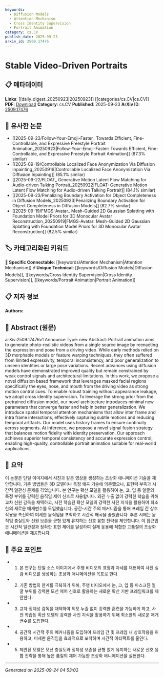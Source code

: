 ```yaml
---
keywords:
  - Diffusion Models
  - Attention Mechanism
  - Cross Identity Supervision
  - Portrait Animation
category: cs.CV
publish_date: 2025-09-23
arxiv_id: 2509.17476
---
```


<!-- KEYWORD_LINKING_METADATA:
{
  "processed_timestamp": "2025-09-24T04:53:03.851229",
  "vocabulary_version": "1.0",
  "selected_keywords": [
    "Diffusion Models",
    "Attention Mechanism",
    "Cross Identity Supervision",
    "Portrait Animation"
  ],
  "rejected_keywords": [],
  "similarity_scores": {
    "Diffusion Models": 0.85,
    "Attention Mechanism": 0.82,
    "Cross Identity Supervision": 0.8,
    "Portrait Animation": 0.78
  },
  "extraction_method": "AI_prompt_based",
  "budget_applied": true,
  "candidates_json": {
    "candidates": [
      {
        "surface": "diffusion models",
        "canonical": "Diffusion Models",
        "aliases": [
          "diffusion-based models"
        ],
        "category": "unique_technical",
        "rationale": "Diffusion models are central to the proposed framework, offering a unique approach to portrait animation.",
        "novelty_score": 0.75,
        "connectivity_score": 0.65,
        "specificity_score": 0.8,
        "link_intent_score": 0.85
      },
      {
        "surface": "spatial temporal attention mechanisms",
        "canonical": "Attention Mechanism",
        "aliases": [
          "spatial-temporal attention"
        ],
        "category": "specific_connectable",
        "rationale": "This mechanism is crucial for capturing subtle motions, linking to broader attention mechanism concepts.",
        "novelty_score": 0.6,
        "connectivity_score": 0.9,
        "specificity_score": 0.78,
        "link_intent_score": 0.82
      },
      {
        "surface": "cross identity supervision",
        "canonical": "Cross Identity Supervision",
        "aliases": [
          "cross-identity training"
        ],
        "category": "unique_technical",
        "rationale": "This is a novel training strategy enhancing model generalization, relevant for identity-related tasks.",
        "novelty_score": 0.7,
        "connectivity_score": 0.6,
        "specificity_score": 0.85,
        "link_intent_score": 0.8
      },
      {
        "surface": "portrait animation",
        "canonical": "Portrait Animation",
        "aliases": [
          "photo-realistic animation"
        ],
        "category": "unique_technical",
        "rationale": "Central to the paper, this term defines the specific application of the proposed methods.",
        "novelty_score": 0.65,
        "connectivity_score": 0.55,
        "specificity_score": 0.88,
        "link_intent_score": 0.78
      }
    ],
    "ban_list_suggestions": [
      "method",
      "experiment",
      "performance",
      "framework",
      "training"
    ]
  },
  "decisions": [
    {
      "candidate_surface": "diffusion models",
      "resolved_canonical": "Diffusion Models",
      "decision": "linked",
      "scores": {
        "novelty": 0.75,
        "connectivity": 0.65,
        "specificity": 0.8,
        "link_intent": 0.85
      }
    },
    {
      "candidate_surface": "spatial temporal attention mechanisms",
      "resolved_canonical": "Attention Mechanism",
      "decision": "linked",
      "scores": {
        "novelty": 0.6,
        "connectivity": 0.9,
        "specificity": 0.78,
        "link_intent": 0.82
      }
    },
    {
      "candidate_surface": "cross identity supervision",
      "resolved_canonical": "Cross Identity Supervision",
      "decision": "linked",
      "scores": {
        "novelty": 0.7,
        "connectivity": 0.6,
        "specificity": 0.85,
        "link_intent": 0.8
      }
    },
    {
      "candidate_surface": "portrait animation",
      "resolved_canonical": "Portrait Animation",
      "decision": "linked",
      "scores": {
        "novelty": 0.65,
        "connectivity": 0.55,
        "specificity": 0.88,
        "link_intent": 0.78
      }
    }
  ]
}
-->

# Stable Video-Driven Portraits

## 📋 메타데이터

**Links**: [[daily_digest_20250923|20250923]] [[categories/cs.CV|cs.CV]]
**PDF**: [Download](https://arxiv.org/pdf/2509.17476.pdf)
**Category**: cs.CV
**Published**: 2025-09-23
**ArXiv ID**: [2509.17476](https://arxiv.org/abs/2509.17476)

## 🔗 유사한 논문
- [[2025-09-23/Follow-Your-Emoji-Faster_ Towards Efficient, Fine-Controllable, and Expressive Freestyle Portrait Animation_20250923|Follow-Your-Emoji-Faster: Towards Efficient, Fine-Controllable, and Expressive Freestyle Portrait Animation]] (87.3% similar)
- [[2025-09-19/Controllable Localized Face Anonymization Via Diffusion Inpainting_20250919|Controllable Localized Face Anonymization Via Diffusion Inpainting]] (85.1% similar)
- [[2025-09-22/FLOAT_ Generative Motion Latent Flow Matching for Audio-driven Talking Portrait_20250922|FLOAT: Generative Motion Latent Flow Matching for Audio-driven Talking Portrait]] (84.1% similar)
- [[2025-09-23/Penalizing Boundary Activation for Object Completeness in Diffusion Models_20250923|Penalizing Boundary Activation for Object Completeness in Diffusion Models]] (82.7% similar)
- [[2025-09-19/FMGS-Avatar_ Mesh-Guided 2D Gaussian Splatting with Foundation Model Priors for 3D Monocular Avatar Reconstruction_20250919|FMGS-Avatar: Mesh-Guided 2D Gaussian Splatting with Foundation Model Priors for 3D Monocular Avatar Reconstruction]] (82.5% similar)

## 🏷️ 카테고리화된 키워드
**🔗 Specific Connectable**: [[keywords/Attention Mechanism|Attention Mechanism]]
**⚡ Unique Technical**: [[keywords/Diffusion Models|Diffusion Models]], [[keywords/Cross Identity Supervision|Cross Identity Supervision]], [[keywords/Portrait Animation|Portrait Animation]]

## 📋 저자 정보

**Authors:** 

## 📄 Abstract (원문)

arXiv:2509.17476v1 Announce Type: new 
Abstract: Portrait animation aims to generate photo-realistic videos from a single source image by reenacting the expression and pose from a driving video. While early methods relied on 3D morphable models or feature warping techniques, they often suffered from limited expressivity, temporal inconsistency, and poor generalization to unseen identities or large pose variations. Recent advances using diffusion models have demonstrated improved quality but remain constrained by weak control signals and architectural limitations. In this work, we propose a novel diffusion based framework that leverages masked facial regions specifically the eyes, nose, and mouth from the driving video as strong motion control cues. To enable robust training without appearance leakage, we adopt cross identity supervision. To leverage the strong prior from the pretrained diffusion model, our novel architecture introduces minimal new parameters that converge faster and help in better generalization. We introduce spatial temporal attention mechanisms that allow inter frame and intra frame interactions, effectively capturing subtle motions and reducing temporal artifacts. Our model uses history frames to ensure continuity across segments. At inference, we propose a novel signal fusion strategy that balances motion fidelity with identity preservation. Our approach achieves superior temporal consistency and accurate expression control, enabling high-quality, controllable portrait animation suitable for real-world applications.

## 📝 요약

이 논문은 단일 이미지에서 사진과 같은 영상을 생성하는 초상화 애니메이션 기술을 제안합니다. 기존 방법들은 3D 모델이나 특징 왜곡 기술에 의존했으나, 표현력 부족과 시간적 일관성 문제를 겪었습니다. 본 연구는 확산 모델을 활용하여 눈, 코, 입 등 얼굴의 특정 부위를 강력한 움직임 제어 신호로 사용합니다. 외관 누출 없이 강력한 학습을 위해 교차 신원 감독을 채택하고, 사전 학습된 확산 모델의 강력한 사전 지식을 활용하여 최소한의 새로운 매개변수를 도입했습니다. 공간-시간 주의 메커니즘을 통해 프레임 간 상호작용을 촉진하여 미세한 움직임을 포착하고 시간적 왜곡을 줄였습니다. 추론 시에는 움직임 충실도와 신원 보존을 균형 있게 유지하는 신호 융합 전략을 제안합니다. 이 접근법은 시간적 일관성과 정확한 표현 제어를 달성하여 실제 응용에 적합한 고품질의 초상화 애니메이션을 제공합니다.

## 🎯 주요 포인트

- 1. 본 연구는 단일 소스 이미지에서 주행 비디오의 표정과 자세를 재현하여 사진 실감 비디오를 생성하는 초상화 애니메이션을 목표로 한다.
- 2. 기존 방법의 한계를 극복하기 위해, 주행 비디오에서 눈, 코, 입 등 마스크된 얼굴 부위를 강력한 모션 제어 신호로 활용하는 새로운 확산 기반 프레임워크를 제안한다.
- 3. 교차 정체성 감독을 채택하여 외모 누출 없이 강력한 훈련을 가능하게 하고, 사전 학습된 확산 모델의 강력한 사전 지식을 활용하기 위해 최소한의 새로운 매개변수를 도입한다.
- 4. 공간적 시간적 주의 메커니즘을 도입하여 프레임 간 및 프레임 내 상호작용을 허용하고, 미세한 움직임을 효과적으로 포착하며 시간적 아티팩트를 줄인다.
- 5. 제안된 모델은 모션 충실도와 정체성 보존을 균형 있게 유지하는 새로운 신호 융합 전략을 통해 높은 품질의 제어 가능한 초상화 애니메이션을 실현한다.


---

*Generated on 2025-09-24 04:53:03*